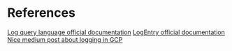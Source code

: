 # References
[Log query language official documentation](https://cloud.google.com/logging/docs/view/logging-query-language)
[LogEntry official documentation](https://cloud.google.com/logging/docs/reference/v2/rest/v2/LogEntry)
[Nice medium post about logging in GCP](https://levelup.gitconnected.com/how-to-write-logs-to-google-cloud-logging-in-python-46e7b514c60b)
